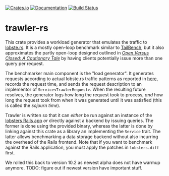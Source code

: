 [![Crates.io](https://img.shields.io/crates/v/trawler.svg)](https://crates.io/crates/trawler)
[![Documentation](https://docs.rs/trawler/badge.svg)](https://docs.rs/trawler/)
[![Build Status](https://travis-ci.org/jonhoo/trawler.svg?branch=master)](https://travis-ci.org/jonhoo/trawler)

# trawler-rs

This crate provides a workload generator that emulates the traffic to
[lobste.rs](https://lobste.rs). It is a mostly open-loop benchmark similar to
[TailBench](https://people.csail.mit.edu/sanchez/papers/2016.tailbench.iiswc.pdf), but it also
approximates the partly open-loop designed outlined in [*Open Versus Closed: A Cautionary
Tale*](https://www.usenix.org/legacy/event/nsdi06/tech/full_papers/schroeder/schroeder.pdf) by
having clients potentially issue more than one query per request.

The benchmarker main component is the "load generator". It generates requests according to
actual lobste.rs traffic patterns as reported in [here](https://lobste.rs/s/cqnzl5/), records
the request time, and sends the request description to an implementor of
`Service<TrawlerRequest>`. When the resulting future resolves, the generator logs how long the
request took to process, *and* how long the request took from when it was generated until it
was satisfied (this is called the *sojourn time*).

Trawler is written so that it can *either* be run against an instance of
the [lobsters Rails app](https://github.com/lobsters/lobsters) *or*
directly against a backend by issuing queries. The former is done using the provided binary,
whereas the latter is done by linking against this crate as a library an implementing the
`Service` trait. The latter allows benchmarking a data storage backend without also incurring
the overhead of the Rails frontend. Note that if you want to benchmark against the Rails
application, you must apply the patches in `lobsters.diff` first.

We rolled this back to version 10.2 as newest alpha does not have warmup anymore.
TODO: figure out if newest version have important stuff.